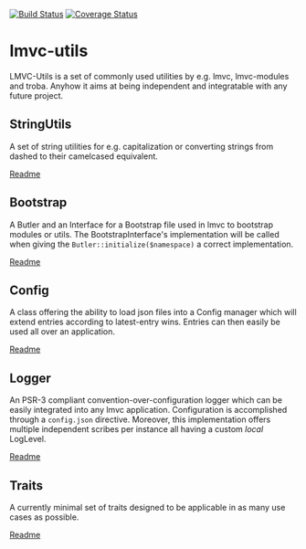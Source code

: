 [![Build Status](https://travis-ci.org/SEP007/lmvc-utils.png)](https://travis-ci.org/SEP007/lmvc-utils)
[![Coverage Status](https://coveralls.io/repos/SEP007/lmvc-utils/badge.png)](https://coveralls.io/r/SEP007/lmvc-utils)

# lmvc-utils

LMVC-Utils is a set of commonly used utilities by e.g. lmvc, lmvc-modules and troba. Anyhow it aims at being independent
and integratable with any future project.

## StringUtils

A set of string utilities for e.g. capitalization or converting strings from dashed to their camelcased equivalent.

[Readme](lib/Scandio/lmvc/util/string)

## Bootstrap

A Butler and an Interface for a Bootstrap file used in lmvc to bootstrap modules or utils. The BootstrapInterface's
implementation will be called when giving the `Butler::initialize($namespace)` a correct implementation.

[Readme](lib/Scandio/lmvc/util/bootstrap)

## Config

A class offering the ability to load json files into a Config manager which will extend entries according to latest-entry
wins. Entries can then easily be used all over an application.

[Readme](lib/Scandio/lmvc/util/config)

## Logger

An PSR-3 compliant convention-over-configuration logger which can be easily integrated into any lmvc application.
Configuration is accomplished through a `config.json` directive. Moreover, this implementation offers multiple
independent scribes per instance all having a custom *local* LogLevel.

[Readme](lib/Scandio/lmvc/util/logger)

## Traits

A currently minimal set of traits designed to be applicable in as many use cases as possible.

[Readme](lib/Scandio/lmvc/util/traits)